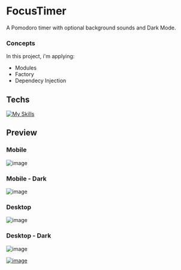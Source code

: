 # FocusTimer

A Pomodoro timer with optional background sounds and Dark Mode.

### Concepts

In this project, i'm applying:

- Modules
- Factory
- Dependecy Injection

## Techs

[![My Skills](https://skillicons.dev/icons?i=js,html,css)](https://skillicons.dev)

## Preview
  ### Mobile
![image](https://user-images.githubusercontent.com/86017907/179307069-81c336cb-602a-4f7f-ada9-bae7dcd7fd24.png)   

### Mobile - Dark
![image](https://user-images.githubusercontent.com/86017907/179307125-7691bdd1-138a-4a05-9606-66f68920b22c.png)

   ### Desktop
![image](https://user-images.githubusercontent.com/86017907/179306933-8cd4e743-9d61-4522-a13a-5f5a0f3c3505.png)

 ### Desktop - Dark
![image](https://user-images.githubusercontent.com/86017907/179306818-722c8372-5a6d-4846-bbda-16ab7f866ef5.png)



[![image](https://user-images.githubusercontent.com/86017907/179060688-590eac0e-1195-4bad-80d3-8c848b0af5e2.png)](https://github.com/AndrewsItiel06/focus-timer-2.1/blob/main/LICENSE)
